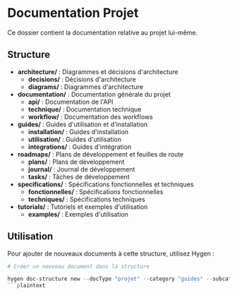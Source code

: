 # Documentation Projet

Ce dossier contient la documentation relative au projet lui-même.

## Structure

- **architecture/** : Diagrammes et décisions d'architecture
  - **decisions/** : Décisions d'architecture
  - **diagrams/** : Diagrammes d'architecture
- **documentation/** : Documentation générale du projet
  - **api/** : Documentation de l'API
  - **technique/** : Documentation technique
  - **workflow/** : Documentation des workflows
- **guides/** : Guides d'utilisation et d'installation
  - **installation/** : Guides d'installation
  - **utilisation/** : Guides d'utilisation
  - **integrations/** : Guides d'intégration
- **roadmaps/** : Plans de développement et feuilles de route
  - **plans/** : Plans de développement
  - **journal/** : Journal de développement
  - **tasks/** : Tâches de développement
- **specifications/** : Spécifications fonctionnelles et techniques
  - **fonctionnelles/** : Spécifications fonctionnelles
  - **techniques/** : Spécifications techniques
- **tutorials/** : Tutoriels et exemples d'utilisation
  - **examples/** : Exemples d'utilisation

## Utilisation

Pour ajouter de nouveaux documents à cette structure, utilisez Hygen :

```powershell
# Créer un nouveau document dans la structure

hygen doc-structure new --docType "projet" --category "guides" --subcategory "installation"
```plaintext